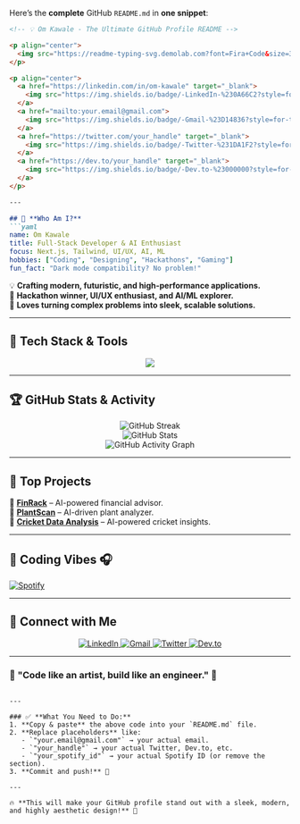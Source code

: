 Here’s the **complete** GitHub `README.md` in **one snippet**:  

```md
<!-- 💡 Om Kawale - The Ultimate GitHub Profile README -->

<p align="center">
  <img src="https://readme-typing-svg.demolab.com?font=Fira+Code&size=30&duration=2500&pause=500&color=F7A41D&center=true&vCenter=true&width=1000&lines=Hey%2C+I'm+Om+Kawale!+%F0%9F%91%8B;Building+Futuristic+Digital+Experiences;Full-Stack+Dev+%7C+AI+%26+ML+Enthusiast;React.js+%7C+Next.js+%7C+Tailwind+%7C+TypeScript;UI%2FUX+Obsessed+%F0%9F%92%9A" alt="Typing Animation" />
</p>

<p align="center">
  <a href="https://linkedin.com/in/om-kawale" target="_blank">
    <img src="https://img.shields.io/badge/-LinkedIn-%230A66C2?style=for-the-badge&logo=linkedin&logoColor=white" alt="LinkedIn" />
  </a>
  <a href="mailto:your.email@gmail.com">
    <img src="https://img.shields.io/badge/-Gmail-%23D14836?style=for-the-badge&logo=gmail&logoColor=white" alt="Gmail" />
  </a>
  <a href="https://twitter.com/your_handle" target="_blank">
    <img src="https://img.shields.io/badge/-Twitter-%231DA1F2?style=for-the-badge&logo=twitter&logoColor=white" alt="Twitter" />
  </a>
  <a href="https://dev.to/your_handle" target="_blank">
    <img src="https://img.shields.io/badge/-Dev.to-%23000000?style=for-the-badge&logo=dev.to&logoColor=white" alt="Dev.to" />
  </a>
</p>

---

## 🚀 **Who Am I?**
```yaml
name: Om Kawale
title: Full-Stack Developer & AI Enthusiast
focus: Next.js, Tailwind, UI/UX, AI, ML
hobbies: ["Coding", "Designing", "Hackathons", "Gaming"]
fun_fact: "Dark mode compatibility? No problem!"
```
💡 **Crafting modern, futuristic, and high-performance applications.**  
🚀 **Hackathon winner, UI/UX enthusiast, and AI/ML explorer.**  
🔬 **Loves turning complex problems into sleek, scalable solutions.**  

---

## 🎨 **Tech Stack & Tools**
<p align="center">
  <img src="https://skillicons.dev/icons?i=react,nextjs,tailwind,ts,python,java,nodejs,mongodb,git,docker,firebase,figma,tensorflow,pytorch" />
</p>

---

## 🏆 **GitHub Stats & Activity**
<p align="center">
  <img src="https://github-readme-streak-stats.herokuapp.com/?user=om7035&theme=tokyonight&hide_border=true" alt="GitHub Streak" />
  <br>
  <img src="https://github-readme-stats.vercel.app/api?username=om7035&show_icons=true&theme=radical&hide_border=true&count_private=true" alt="GitHub Stats" />
  <br>
  <img src="https://github-readme-activity-graph.vercel.app/graph?username=om7035&theme=react-dark&hide_border=true" alt="GitHub Activity Graph" />
</p>

---

## 🚀 **Top Projects**
📌 **[FinRack](https://github.com/om7035/FinRack)** – AI-powered financial advisor.  
📌 **[PlantScan](https://github.com/om7035/PlantScan)** – AI-driven plant analyzer.  
📌 **[Cricket Data Analysis](https://github.com/om7035/Cricket-Analysis)** – AI-powered cricket insights.  

---

## 🎵 **Coding Vibes** 🎧
[![Spotify](https://spotify-github-profile.vercel.app/api/view?uid=your_spotify_id&cover_image=true&theme=default&bar_color_cover=false)](https://open.spotify.com/user/your_spotify_id)

---

## 🔗 **Connect with Me**
<p align="center">
  <a href="https://linkedin.com/in/om-kawale" target="_blank">
    <img src="https://img.shields.io/badge/-LinkedIn-%230A66C2?style=for-the-badge&logo=linkedin&logoColor=white" alt="LinkedIn" />
  </a>
  <a href="mailto:your.email@gmail.com">
    <img src="https://img.shields.io/badge/-Gmail-%23D14836?style=for-the-badge&logo=gmail&logoColor=white" alt="Gmail" />
  </a>
  <a href="https://twitter.com/your_handle" target="_blank">
    <img src="https://img.shields.io/badge/-Twitter-%231DA1F2?style=for-the-badge&logo=twitter&logoColor=white" alt="Twitter" />
  </a>
  <a href="https://dev.to/your_handle" target="_blank">
    <img src="https://img.shields.io/badge/-Dev.to-%23000000?style=for-the-badge&logo=dev.to&logoColor=white" alt="Dev.to" />
  </a>
</p>

---

### 🎯 **"Code like an artist, build like an engineer."** 🚀
```

---

### ✅ **What You Need to Do:**
1. **Copy & paste** the above code into your `README.md` file.
2. **Replace placeholders** like:
   - `"your.email@gmail.com"` → your actual email.
   - `"your_handle"` → your actual Twitter, Dev.to, etc.
   - `"your_spotify_id"` → your actual Spotify ID (or remove the section).
3. **Commit and push!** 🎉  

---

🔥 **This will make your GitHub profile stand out with a sleek, modern, and highly aesthetic design!** 🚀
